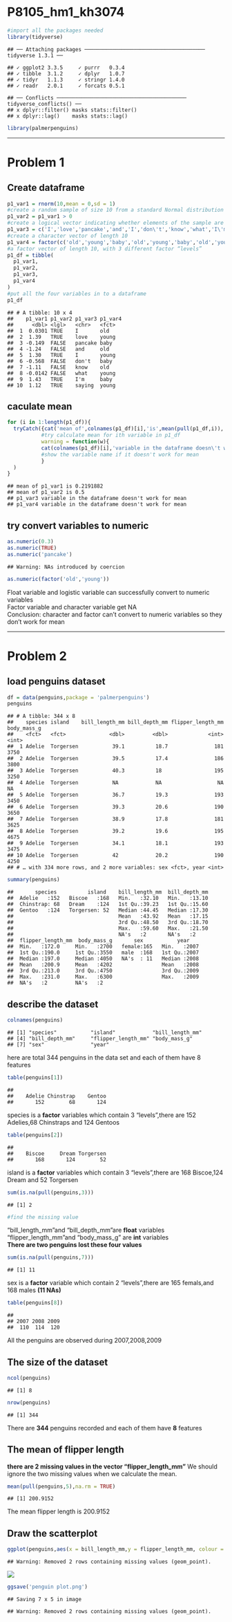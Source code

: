 P8105\_hm1\_kh3074
================

``` r
#import all the packages needed
library(tidyverse)
```

    ## ── Attaching packages ─────────────────────────────────────── tidyverse 1.3.1 ──

    ## ✓ ggplot2 3.3.5     ✓ purrr   0.3.4
    ## ✓ tibble  3.1.2     ✓ dplyr   1.0.7
    ## ✓ tidyr   1.1.3     ✓ stringr 1.4.0
    ## ✓ readr   2.0.1     ✓ forcats 0.5.1

    ## ── Conflicts ────────────────────────────────────────── tidyverse_conflicts() ──
    ## x dplyr::filter() masks stats::filter()
    ## x dplyr::lag()    masks stats::lag()

``` r
library(palmerpenguins)
```

------------------------------------------------------------------------

# Problem 1

## Create dataframe

``` r
p1_var1 = rnorm(10,mean = 0,sd = 1)
#create a random sample of size 10 from a standard Normal distribution
p1_var2 = p1_var1 > 0 
#create a logical vector indicating whether elements of the sample are greater than 0
p1_var3 = c('I','love','pancake','and','I','don\'t','know','what','I\'m','saying')
#create a character vector of length 10
p1_var4 = factor(c('old','young','baby','old','young','baby','old','young','baby','young'))
#a factor vector of length 10, with 3 different factor “levels”
p1_df = tibble(
  p1_var1,
  p1_var2,
  p1_var3,
  p1_var4
)
#put all the four variables in to a dataframe
p1_df
```

    ## # A tibble: 10 x 4
    ##    p1_var1 p1_var2 p1_var3 p1_var4
    ##      <dbl> <lgl>   <chr>   <fct>  
    ##  1  0.0301 TRUE    I       old    
    ##  2  1.39   TRUE    love    young  
    ##  3 -0.149  FALSE   pancake baby   
    ##  4 -1.24   FALSE   and     old    
    ##  5  1.30   TRUE    I       young  
    ##  6 -0.568  FALSE   don't   baby   
    ##  7 -1.11   FALSE   know    old    
    ##  8 -0.0142 FALSE   what    young  
    ##  9  1.43   TRUE    I'm     baby   
    ## 10  1.12   TRUE    saying  young

## caculate mean

``` r
for (i in 1:length(p1_df)){
  tryCatch({cat('mean of',colnames(p1_df)[i],'is',mean(pull(p1_df,i)),'\n')}, 
           #try calculate mean for ith variable in p1_df
           warning = function(w){
           cat(colnames(p1_df)[i],'variable in the dataframe doesn\'t work for mean','\n')
           #show the variable name if it doesn't work for mean
           }
  )
}
```

    ## mean of p1_var1 is 0.2191882 
    ## mean of p1_var2 is 0.5 
    ## p1_var3 variable in the dataframe doesn't work for mean 
    ## p1_var4 variable in the dataframe doesn't work for mean

## try convert variables to numeric

``` r
as.numeric(0.3)
as.numeric(TRUE)
as.numeric('pancake')
```

    ## Warning: NAs introduced by coercion

``` r
as.numeric(factor('old','young'))
```

Float variable and logistic variable can successfully convert to numeric
variables  
Factor variable and character variable get NA  
Conclusion: character and factor can’t convert to numeric variables so
they don’t work for mean

------------------------------------------------------------------------

# Problem 2

## load penguins dataset

``` r
df = data(penguins,package = 'palmerpenguins')
penguins
```

    ## # A tibble: 344 x 8
    ##    species island    bill_length_mm bill_depth_mm flipper_length_mm body_mass_g
    ##    <fct>   <fct>              <dbl>         <dbl>             <int>       <int>
    ##  1 Adelie  Torgersen           39.1          18.7               181        3750
    ##  2 Adelie  Torgersen           39.5          17.4               186        3800
    ##  3 Adelie  Torgersen           40.3          18                 195        3250
    ##  4 Adelie  Torgersen           NA            NA                  NA          NA
    ##  5 Adelie  Torgersen           36.7          19.3               193        3450
    ##  6 Adelie  Torgersen           39.3          20.6               190        3650
    ##  7 Adelie  Torgersen           38.9          17.8               181        3625
    ##  8 Adelie  Torgersen           39.2          19.6               195        4675
    ##  9 Adelie  Torgersen           34.1          18.1               193        3475
    ## 10 Adelie  Torgersen           42            20.2               190        4250
    ## # … with 334 more rows, and 2 more variables: sex <fct>, year <int>

``` r
summary(penguins)
```

    ##       species          island    bill_length_mm  bill_depth_mm  
    ##  Adelie   :152   Biscoe   :168   Min.   :32.10   Min.   :13.10  
    ##  Chinstrap: 68   Dream    :124   1st Qu.:39.23   1st Qu.:15.60  
    ##  Gentoo   :124   Torgersen: 52   Median :44.45   Median :17.30  
    ##                                  Mean   :43.92   Mean   :17.15  
    ##                                  3rd Qu.:48.50   3rd Qu.:18.70  
    ##                                  Max.   :59.60   Max.   :21.50  
    ##                                  NA's   :2       NA's   :2      
    ##  flipper_length_mm  body_mass_g       sex           year     
    ##  Min.   :172.0     Min.   :2700   female:165   Min.   :2007  
    ##  1st Qu.:190.0     1st Qu.:3550   male  :168   1st Qu.:2007  
    ##  Median :197.0     Median :4050   NA's  : 11   Median :2008  
    ##  Mean   :200.9     Mean   :4202                Mean   :2008  
    ##  3rd Qu.:213.0     3rd Qu.:4750                3rd Qu.:2009  
    ##  Max.   :231.0     Max.   :6300                Max.   :2009  
    ##  NA's   :2         NA's   :2

## describe the dataset

``` r
colnames(penguins)
```

    ## [1] "species"           "island"            "bill_length_mm"   
    ## [4] "bill_depth_mm"     "flipper_length_mm" "body_mass_g"      
    ## [7] "sex"               "year"

here are total 344 penguins in the data set and each of them have 8
features

``` r
table(penguins[1])
```

    ## 
    ##    Adelie Chinstrap    Gentoo 
    ##       152        68       124

species is a **factor** variables which contain 3 “levels”,there are 152
Adelies,68 Chinstraps and 124 Gentoos

``` r
table(penguins[2])
```

    ## 
    ##    Biscoe     Dream Torgersen 
    ##       168       124        52

island is a **factor** variables which contain 3 “levels”,there are 168
Biscoe,124 Dream and 52 Torgersen

``` r
sum(is.na(pull(penguins,3)))
```

    ## [1] 2

``` r
#find the missing value
```

“bill\_length\_mm”and “bill\_depth\_mm”are **float** variables  
“flipper\_length\_mm”and “body\_mass\_g” are **int** variables  
**There are two penguins lost these four values**

``` r
sum(is.na(pull(penguins,7)))
```

    ## [1] 11

sex is a **factor** variable which contain 2 “levels”,there are 165
femals,and 168 males **(11 NAs)**

``` r
table(penguins[8])
```

    ## 
    ## 2007 2008 2009 
    ##  110  114  120

All the penguins are observed during 2007,2008,2009

## The size of the dataset

``` r
ncol(penguins)
```

    ## [1] 8

``` r
nrow(penguins)
```

    ## [1] 344

There are **344** penguins recorded and each of them have **8** features

## The mean of flipper length

**there are 2 missing values in the vector “flipper\_length\_mm”** We
should ignore the two missing values when we calculate the mean.

``` r
mean(pull(penguins,5),na.rm = TRUE)
```

    ## [1] 200.9152

The mean flipper length is 200.9152

## Draw the scatterplot

``` r
ggplot(penguins,aes(x = bill_length_mm,y = flipper_length_mm, colour = species)) + geom_point()
```

    ## Warning: Removed 2 rows containing missing values (geom_point).

![](P8105_hw1_kh3074_files/figure-gfm/unnamed-chunk-14-1.png)<!-- -->

``` r
ggsave('penguin plot.png')
```

    ## Saving 7 x 5 in image

    ## Warning: Removed 2 rows containing missing values (geom_point).
